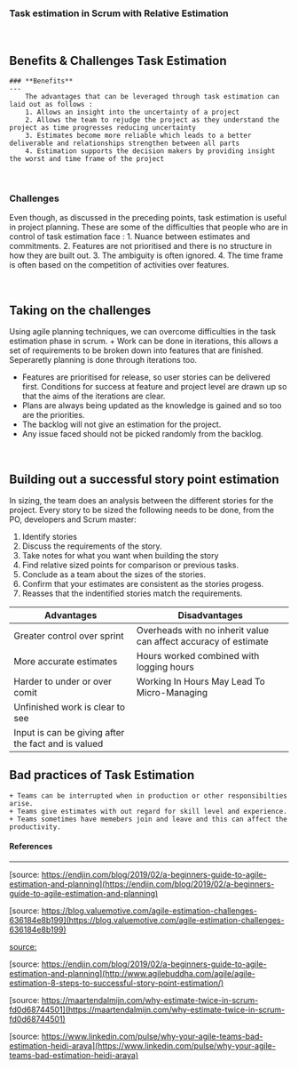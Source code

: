### Task estimation in Scrum with Relative Estimation

&nbsp;

## Benefits & Challenges Task Estimation

    ### **Benefits**
    ---
        The advantages that can be leveraged through task estimation can laid out as follows :
        1. Allows an insight into the uncertainty of a project
        2. Allows the team to rejudge the project as they understand the project as time progresses reducing uncertainty
        3. Estimates become more reliable which leads to a better deliverable and relationships strengthen between all parts
        4. Estimation supports the decision makers by providing insight the worst and time frame of the project

&nbsp;

### **Challenges**

Even though, as discussed in the preceding points, task estimation is useful in project planning. These are some of the difficulties that people who are in control of task estimation face : 1. Nuance between estimates and commitments. 2. Features are not prioritised and there is no structure in how they are built out. 3. The ambiguity is often ignored. 4. The time frame is often based on the competition of activities over features.

&nbsp;

## Taking on the challenges

Using agile planning techniques, we can overcome difficulties in the task estimation phase in scrum. + Work can be done in iterations, this allows a set of requirements to be broken down into features that are finished. Seperaretly planning is done through iterations too.

- Features are prioritised for release, so user stories can be delivered first. Conditions for success at feature and project level are drawn up so that the aims of the iterations are clear.
- Plans are always being updated as the knowledge is gained and so too are the priorities.
- The backlog will not give an estimation for the project.
- Any issue faced should not be picked randomly from the backlog.

&nbsp;

## Building out a successful story point estimation

In sizing, the team does an analysis between the different stories for the project. Every story to be sized the following needs to be done, from the PO, developers and Scrum master:

1. Identify stories
2. Discuss the requirements of the story.
3. Take notes for what you want when building the story
4. Find relative sized points for comparison or previous tasks.
5. Conclude as a team about the sizes of the stories.
6. Confirm that your estimates are consistent as the stories progess.
7. Reasses that the indentified stories match the requirements.

| Advantages                                          | Disadvantages                                                   |
| --------------------------------------------------- | --------------------------------------------------------------- |
| Greater control over sprint                         | Overheads with no inherit value can affect accuracy of estimate |
| More accurate estimates                             | Hours worked combined with logging hours                        |
| Harder to under or over comit                       | Working In Hours May Lead To Micro-Managing                     |
| Unfinished work is clear to see                     |                                                                 |
| Input is can be giving after the fact and is valued |                                                                 |

## Bad practices of Task Estimation

    + Teams can be interrupted when in production or other responsibilties arise.
    + Teams give estimates with out regard for skill level and experience.
    + Teams sometimes have memebers join and leave and this can affect the productivity.

#### **References**

---

[source: https://endjin.com/blog/2019/02/a-beginners-guide-to-agile-estimation-and-planning](https://endjin.com/blog/2019/02/a-beginners-guide-to-agile-estimation-and-planning)

[source: https://blog.valuemotive.com/agile-estimation-challenges-636184e8b199](https://blog.valuemotive.com/agile-estimation-challenges-636184e8b199)

[source:](https://endjin.com/blog/2019/02/a-beginners-guide-to-agile-estimation-and-planning)

[source: https://endjin.com/blog/2019/02/a-beginners-guide-to-agile-estimation-and-planning](http://www.agilebuddha.com/agile/agile-estimation-8-steps-to-successful-story-point-estimation/)

[source: https://maartendalmijn.com/why-estimate-twice-in-scrum-fd0d68744501](https://maartendalmijn.com/why-estimate-twice-in-scrum-fd0d68744501)

[source: https://www.linkedin.com/pulse/why-your-agile-teams-bad-estimation-heidi-araya](https://www.linkedin.com/pulse/why-your-agile-teams-bad-estimation-heidi-araya)
